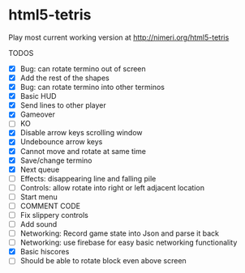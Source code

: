 html5-tetris
============

Play most current working version at http://nimeri.org/html5-tetris

TODOS
- [X] Bug: can rotate termino out of screen
- [X] Add the rest of the shapes
- [X] Bug: can rotate termino into other terminos
- [X] Basic HUD
- [X] Send lines to other player
- [X] Gameover
- [ ] KO
- [X] Disable arrow keys scrolling window
- [X] Undebounce arrow keys
- [X] Cannot move and rotate at same time
- [X] Save/change termino
- [X] Next queue
- [ ] Effects: disappearing line and falling pile
- [ ] Controls: allow rotate into right or left adjacent location
- [ ] Start menu
- [ ] COMMENT CODE
- [ ] Fix slippery controls
- [ ] Add sound
- [ ] Networking: Record game state into Json and parse it back
- [ ] Networking: use firebase for easy basic networking functionality
- [X] Basic hiscores
- [ ] Should be able to rotate block even above screen
